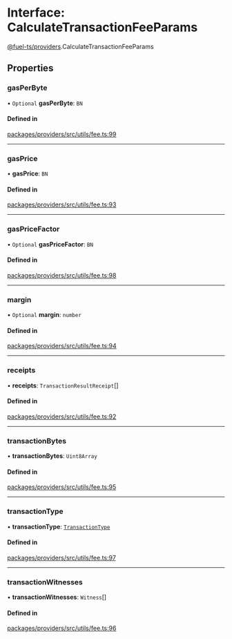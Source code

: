 # Interface: CalculateTransactionFeeParams

[@fuel-ts/providers](/api/Providers/index.md).CalculateTransactionFeeParams

## Properties

### gasPerByte

• `Optional` **gasPerByte**: `BN`

#### Defined in

[packages/providers/src/utils/fee.ts:99](https://github.com/FuelLabs/fuels-ts/blob/a337878e/packages/providers/src/utils/fee.ts#L99)

___

### gasPrice

• **gasPrice**: `BN`

#### Defined in

[packages/providers/src/utils/fee.ts:93](https://github.com/FuelLabs/fuels-ts/blob/a337878e/packages/providers/src/utils/fee.ts#L93)

___

### gasPriceFactor

• `Optional` **gasPriceFactor**: `BN`

#### Defined in

[packages/providers/src/utils/fee.ts:98](https://github.com/FuelLabs/fuels-ts/blob/a337878e/packages/providers/src/utils/fee.ts#L98)

___

### margin

• `Optional` **margin**: `number`

#### Defined in

[packages/providers/src/utils/fee.ts:94](https://github.com/FuelLabs/fuels-ts/blob/a337878e/packages/providers/src/utils/fee.ts#L94)

___

### receipts

• **receipts**: `TransactionResultReceipt`[]

#### Defined in

[packages/providers/src/utils/fee.ts:92](https://github.com/FuelLabs/fuels-ts/blob/a337878e/packages/providers/src/utils/fee.ts#L92)

___

### transactionBytes

• **transactionBytes**: `Uint8Array`

#### Defined in

[packages/providers/src/utils/fee.ts:95](https://github.com/FuelLabs/fuels-ts/blob/a337878e/packages/providers/src/utils/fee.ts#L95)

___

### transactionType

• **transactionType**: [`TransactionType`](/api/Providers/TransactionType.md)

#### Defined in

[packages/providers/src/utils/fee.ts:97](https://github.com/FuelLabs/fuels-ts/blob/a337878e/packages/providers/src/utils/fee.ts#L97)

___

### transactionWitnesses

• **transactionWitnesses**: `Witness`[]

#### Defined in

[packages/providers/src/utils/fee.ts:96](https://github.com/FuelLabs/fuels-ts/blob/a337878e/packages/providers/src/utils/fee.ts#L96)
